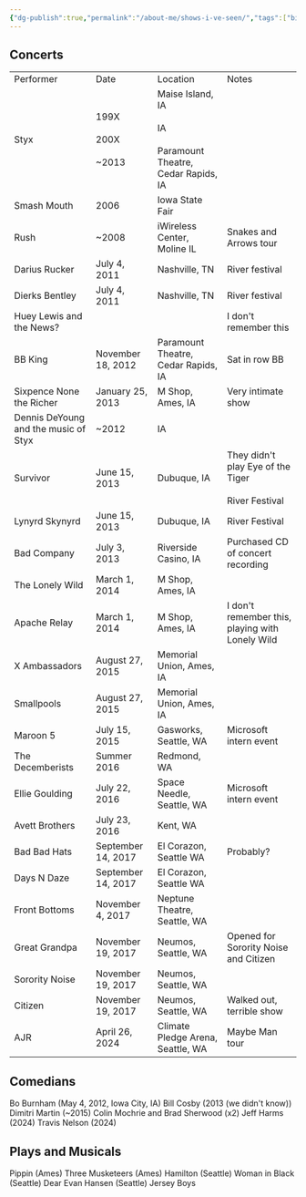 ```yaml
---
{"dg-publish":true,"permalink":"/about-me/shows-i-ve-seen/","tags":["bio"],"noteIcon":""}
---
```


## Concerts

|  |  |  |  |
| ---- | ---- | ---- | ---- |
| Performer | Date | Location | Notes |
| Styx | 199X<br><br>200X<br><br>~2013 | Maise Island, IA<br><br>IA<br><br>Paramount Theatre, Cedar Rapids, IA |  |
| Smash Mouth | 2006 | Iowa State Fair |  |
| Rush | ~2008 | iWireless Center, Moline IL | Snakes and Arrows tour |
| Darius Rucker | July 4, 2011 | Nashville, TN | River festival |
| Dierks Bentley | July 4, 2011 | Nashville, TN | River festival |
| Huey Lewis and the News? |  |  | I don't remember this |
| BB King | November 18, 2012 | Paramount Theatre, Cedar Rapids, IA | Sat in row BB |
| Sixpence None the Richer | January 25, 2013 | M Shop, Ames, IA | Very intimate show |
| Dennis DeYoung and the music of Styx | ~2012 | IA |  |
| Survivor | June 15, 2013 | Dubuque, IA | They didn't play Eye of the Tiger<br><br>River Festival |
| Lynyrd Skynyrd | June 15, 2013 | Dubuque, IA | River Festival |
| Bad Company | July 3, 2013 | Riverside Casino, IA | Purchased CD of concert recording |
| The Lonely Wild | March 1, 2014 | M Shop, Ames, IA |  |
| Apache Relay | March 1, 2014 | M Shop, Ames, IA | I don't remember this, playing with Lonely Wild |
| X Ambassadors | August 27, 2015 | Memorial Union, Ames, IA |  |
| Smallpools | August 27, 2015 | Memorial Union, Ames, IA |  |
| Maroon 5 | July 15, 2015 | Gasworks, Seattle, WA | Microsoft intern event |
| The Decemberists | Summer 2016 | Redmond, WA |  |
| Ellie Goulding | July 22, 2016 | Space Needle, Seattle, WA | Microsoft intern event |
| Avett Brothers | July 23, 2016 | Kent, WA |  |
| Bad Bad Hats | September 14, 2017 | El Corazon, Seattle WA | Probably? |
| Days N Daze | September 14, 2017 | El Corazon, Seattle WA |  |
| Front Bottoms | November 4, 2017 | Neptune Theatre, Seattle, WA |  |
| Great Grandpa | November 19, 2017 | Neumos, Seattle, WA | Opened for Sorority Noise and Citizen |
| Sorority Noise | November 19, 2017 | Neumos, Seattle, WA |  |
| Citizen | November 19, 2017 | Neumos, Seattle, WA | Walked out, terrible show |
| AJR | April 26, 2024 | Climate Pledge Arena, Seattle, WA | Maybe Man tour |


## Comedians

Bo Burnham (May 4, 2012, Iowa City, IA)
Bill Cosby (2013 (we didn't know))
Dimitri Martin (~2015)
Colin Mochrie and Brad Sherwood (x2)
Jeff Harms (2024)
Travis Nelson (2024)

## Plays and Musicals

Pippin (Ames)
Three Musketeers (Ames)
Hamilton (Seattle)
Woman in Black (Seattle)
Dear Evan Hansen (Seattle)
Jersey Boys